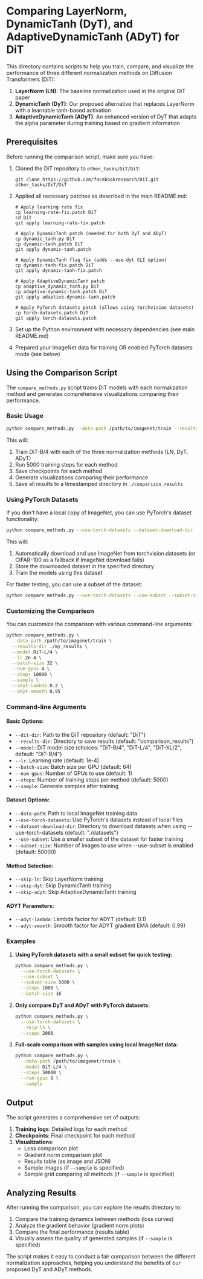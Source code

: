 # Comparing LayerNorm, DynamicTanh (DyT), and AdaptiveDynamicTanh (ADyT) for DiT

This directory contains scripts to help you train, compare, and visualize the performance of three different normalization methods on Diffusion Transformers (DiT):

1. **LayerNorm (LN)**: The baseline normalization used in the original DiT paper
2. **DynamicTanh (DyT)**: Our proposed alternative that replaces LayerNorm with a learnable tanh-based activation
3. **AdaptiveDynamicTanh (ADyT)**: An enhanced version of DyT that adapts the alpha parameter during training based on gradient information

## Prerequisites

Before running the comparison script, make sure you have:

1. Cloned the DiT repository to `other_tasks/DiT/DiT`:
   ```
   git clone https://github.com/facebookresearch/DiT.git other_tasks/DiT/DiT
   ```

2. Applied all necessary patches as described in the main README.md:
   ```
   # Apply learning rate fix
   cp learning-rate-fix.patch DiT
   cd DiT
   git apply learning-rate-fix.patch
   
   # Apply DynamicTanh patch (needed for both DyT and ADyT)
   cp dynamic_tanh.py DiT
   cp dynamic-tanh.patch DiT
   git apply dynamic-tanh.patch
   
   # Apply DynamicTanh flag fix (adds --use-dyt CLI option)
   cp dynamic-tanh-fix.patch DiT
   git apply dynamic-tanh-fix.patch
   
   # Apply AdaptiveDynamicTanh patch
   cp adaptive_dynamic_tanh.py DiT
   cp adaptive-dynamic-tanh.patch DiT
   git apply adaptive-dynamic-tanh.patch
   
   # Apply PyTorch datasets patch (allows using torchvision datasets)
   cp torch-datasets.patch DiT
   git apply torch-datasets.patch
   ```

3. Set up the Python environment with necessary dependencies (see main README.md)

4. Prepared your ImageNet data for training OR enabled PyTorch datasets mode (see below)

## Using the Comparison Script

The `compare_methods.py` script trains DiT models with each normalization method and generates comprehensive visualizations comparing their performance.

### Basic Usage

```bash
python compare_methods.py --data-path /path/to/imagenet/train --results-dir ./comparison_results
```

This will:
1. Train DiT-B/4 with each of the three normalization methods (LN, DyT, ADyT)
2. Run 5000 training steps for each method
3. Save checkpoints for each method
4. Generate visualizations comparing their performance
5. Save all results to a timestamped directory in `./comparison_results`

### Using PyTorch Datasets

If you don't have a local copy of ImageNet, you can use PyTorch's dataset functionality:

```bash
python compare_methods.py --use-torch-datasets --dataset-download-dir ./datasets --results-dir ./comparison_results
```

This will:
1. Automatically download and use ImageNet from torchvision.datasets (or CIFAR-100 as a fallback if ImageNet download fails)
2. Store the downloaded dataset in the specified directory
3. Train the models using this dataset

For faster testing, you can use a subset of the dataset:
```bash
python compare_methods.py --use-torch-datasets --use-subset --subset-size 10000
```

### Customizing the Comparison

You can customize the comparison with various command-line arguments:

```bash
python compare_methods.py \
  --data-path /path/to/imagenet/train \
  --results-dir ./my_results \
  --model DiT-L/4 \
  --lr 2e-4 \
  --batch-size 32 \
  --num-gpus 4 \
  --steps 10000 \
  --sample \
  --adyt-lambda 0.2 \
  --adyt-smooth 0.95
```

### Command-line Arguments

#### Basic Options:
- `--dit-dir`: Path to the DiT repository (default: "DiT")
- `--results-dir`: Directory to save results (default: "comparison_results")
- `--model`: DiT model size (choices: "DiT-B/4", "DiT-L/4", "DiT-XL/2", default: "DiT-B/4")
- `--lr`: Learning rate (default: 1e-4)
- `--batch-size`: Batch size per GPU (default: 64)
- `--num-gpus`: Number of GPUs to use (default: 1)
- `--steps`: Number of training steps per method (default: 5000)
- `--sample`: Generate samples after training

#### Dataset Options:
- `--data-path`: Path to local ImageNet training data
- `--use-torch-datasets`: Use PyTorch's datasets instead of local files
- `--dataset-download-dir`: Directory to download datasets when using --use-torch-datasets (default: "./datasets")
- `--use-subset`: Use a smaller subset of the dataset for faster training
- `--subset-size`: Number of images to use when --use-subset is enabled (default: 50000)

#### Method Selection:
- `--skip-ln`: Skip LayerNorm training
- `--skip-dyt`: Skip DynamicTanh training
- `--skip-adyt`: Skip AdaptiveDynamicTanh training

#### ADYT Parameters:
- `--adyt-lambda`: Lambda factor for ADYT (default: 0.1)
- `--adyt-smooth`: Smooth factor for ADYT gradient EMA (default: 0.99)

### Examples

1. **Using PyTorch datasets with a small subset for quick testing:**
   ```bash
   python compare_methods.py \
     --use-torch-datasets \
     --use-subset \
     --subset-size 5000 \
     --steps 1000 \
     --batch-size 16
   ```

2. **Only compare DyT and ADyT with PyTorch datasets:**
   ```bash
   python compare_methods.py \
     --use-torch-datasets \
     --skip-ln \
     --steps 2000
   ```

3. **Full-scale comparison with samples using local ImageNet data:**
   ```bash
   python compare_methods.py \
     --data-path /path/to/imagenet/train \
     --model DiT-L/4 \
     --steps 50000 \
     --num-gpus 8 \
     --sample
   ```

## Output

The script generates a comprehensive set of outputs:

1. **Training logs**: Detailed logs for each method
2. **Checkpoints**: Final checkpoint for each method
3. **Visualizations**:
   - Loss comparison plot
   - Gradient norm comparison plot
   - Results table (as image and JSON)
   - Sample images (if `--sample` is specified)
   - Sample grid comparing all methods (if `--sample` is specified)

## Analyzing Results

After running the comparison, you can explore the results directory to:

1. Compare the training dynamics between methods (loss curves)
2. Analyze the gradient behavior (gradient norm plots)
3. Compare the final performance (results table)
4. Visually assess the quality of generated samples (if `--sample` is specified)

The script makes it easy to conduct a fair comparison between the different normalization approaches, helping you understand the benefits of our proposed DyT and ADyT methods. 